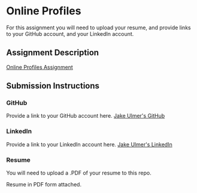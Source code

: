 # Online Profiles
For this assignment you will need to upload your resume, and provide links to your GitHub account, and your LinkedIn account.

## Assignment Description
[Online Profiles Assignment](https://education.launchcode.org/liftoff/assignments/online-profiles/)

## Submission Instructions

### GitHub
Provide a link to your GitHub account here.
[Jake Ulmer's GitHub](https://github.com/jakeulmer2)

### LinkedIn
Provide a link to your LinkedIn account here.
[Jake Ulmer's LinkedIn](https://www.linkedin.com/in/jakeulmer/)

### Resume
You will need to upload a .PDF of your resume to this repo.

Resume in PDF form attached.

